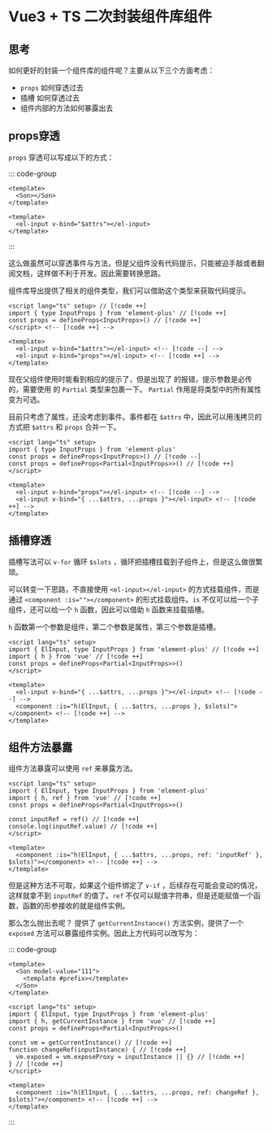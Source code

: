 # Vue3 + TS 二次封装组件库组件

## 思考

如何更好的封装一个组件库的组件呢？主要从以下三个方面考虑：
- `props` 如何穿透过去
- 插槽 如何穿透过去
- 组件内部的方法如何暴露出去

## props穿透

`props` 穿透可以写成以下的方式：

::: code-group
```vue [father.vue]
<template>
  <Son></Son>
</template>
```
```vue [son.vue]
<template>
  <el-input v-bind="$attrs"></el-input>
</template>
```
:::

这么做虽然可以穿透事件与方法，但是父组件没有代码提示，只能被迫手敲或者翻阅文档，这样做不利于开发。因此需要转换思路。

<SpecialWords text="Element Plus" /> 组件库导出提供了相关的组件类型，我们可以借助这个类型来获取代码提示。

```vue [son.vue]
<script lang="ts" setup> // [!code ++]
import { type InputProps } from 'element-plus' // [!code ++]
const props = defineProps<InputProps>() // [!code ++]
</script> <!-- [!code ++] -->

<template>
  <el-input v-bind="$attrs"></el-input> <!-- [!code --] -->
  <el-input v-bind="props"></el-input> <!-- [!code ++] -->
</template>
```

现在父组件使用时能看到相应的提示了，但是出现了 <SpecialWords text="TypeScript" /> 的报错，提示参数是必传的，需要使用 <SpecialWords text="TypeScript" /> 的 `Partial` 类型来包裹一下。 `Partial` 作用是将类型中的所有属性变为可选。

目前只考虑了属性，还没考虑到事件。事件都在 `$attrs` 中，因此可以用浅拷贝的方式把 `$attrs` 和 `props` 合并一下。

```vue [son.vue]
<script lang="ts" setup>
import { type InputProps } from 'element-plus'
const props = defineProps<InputProps>() // [!code --]
const props = defineProps<Partial<InputProps>>() // [!code ++]
</script>

<template>
  <el-input v-bind="props"></el-input> <!-- [!code --] -->
  <el-input v-bind="{ ...$attrs, ...props }"></el-input> <!-- [!code ++] -->
</template>
```

## 插槽穿透

插槽写法可以 `v-for` 循环 `$slots` ，循环把插槽挂载到子组件上，但是这么做很繁琐。

可以转变一下思路，不直接使用 `<el-input></el-input>` 的方式挂载组件，而是通过 `<component :is=""></component>` 的形式挂载组件。`is` 不仅可以给一个子组件，还可以给一个 `h` 函数，因此可以借助 `h` 函数来挂载插槽。

`h` 函数第一个参数是组件，第二个参数是属性，第三个参数是插槽。

```vue [son.vue]
<script lang="ts" setup>
import { ElInput, type InputProps } from 'element-plus' // [!code ++]
import { h } from 'vue' // [!code ++]
const props = defineProps<Partial<InputProps>>()
</script>

<template>
  <el-input v-bind="{ ...$attrs, ...props }"></el-input> <!-- [!code --] -->
  <component :is="h(ElInput, { ...$attrs, ...props }, $slots)"></component> <!-- [!code ++] -->
</template>
```

## 组件方法暴露

组件方法暴露可以使用 `ref` 来暴露方法。

```vue [son.vue]
<script lang="ts" setup>
import { ElInput, type InputProps } from 'element-plus'
import { h, ref } from 'vue' // [!code ++]
const props = defineProps<Partial<InputProps>>()

const inputRef = ref() // [!code ++]
console.log(inputRef.value) // [!code ++]
</script>

<template>
  <component :is="h(ElInput, { ...$attrs, ...props, ref: 'inputRef' }, $slots)"></component> <!-- [!code ++] -->
</template>
```

但是这种方法不可取，如果这个组件绑定了 `v-if` ，后续存在可能会变动的情况，这样就拿不到 `inputRef` 的值了。`ref` 不仅可以赋值字符串，但是还能赋值一个函数，函数的形参接收的就是组件实例。

那么怎么抛出去呢？<SpecialWords text="Vue3" /> 提供了 `getCurrentInstance()` 方法实例，提供了一个 `exposed` 方法可以暴露组件实例。因此上方代码可以改写为：

::: code-group
```vue [father.vue]
<template>
  <Son model-value="111">
    <template #prefix></template>
  </Son>
</template>
```
```vue [son.vue]
<script lang="ts" setup>
import { ElInput, type InputProps } from 'element-plus'
import { h, getCurrentInstance } from 'vue' // [!code ++]
const props = defineProps<Partial<InputProps>>()

const vm = getCurrentInstance() // [!code ++]
function changeRef(inputInstance) { // [!code ++]
  vm.exposed = vm.exposeProxy = inputInstance || {} // [!code ++]
} // [!code ++]
</script>

<template>
  <component :is="h(ElInput, { ...$attrs, ...props, ref: changeRef }, $slots)"></component> <!-- [!code ++] -->
</template>
```
:::
